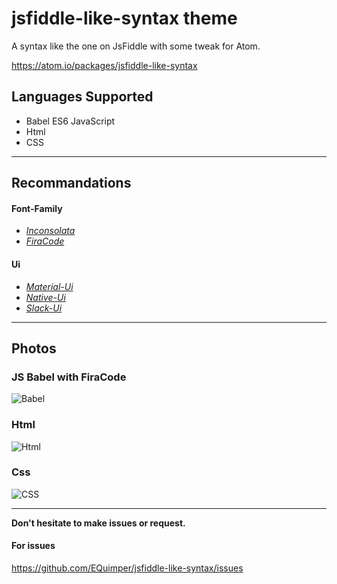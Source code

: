 # jsfiddle-like-syntax theme

A syntax like the one on JsFiddle with some tweak for Atom.

https://atom.io/packages/jsfiddle-like-syntax

## Languages Supported
  - Babel ES6 JavaScript
  - Html
  - CSS

---

## Recommandations

#### Font-Family
- [*Inconsolata*](http://levien.com/type/myfonts/inconsolata.html)
- [*FiraCode*](https://github.com/tonsky/FiraCode)

#### Ui
- [*Material-Ui*](https://atom.io/themes/atom-material-ui)
- [*Native-Ui*](https://atom.io/themes/native-ui)
- [*Slack-Ui*](https://atom.io/themes/slack-ui)

---

## Photos

### JS Babel with FiraCode
![Babel](http://image.prntscr.com/image/3f01a5a304e54b318a8cf813078dadc1.png)

### Html
![Html](http://image.prntscr.com/image/7814db35cd01470cb4f890a24485f34a.png)

### Css
![CSS](http://image.prntscr.com/image/80f8b76eeb384c9098ab518daa1c95e2.png)

---

**Don't hesitate to make issues or request.**

#### For issues

https://github.com/EQuimper/jsfiddle-like-syntax/issues
